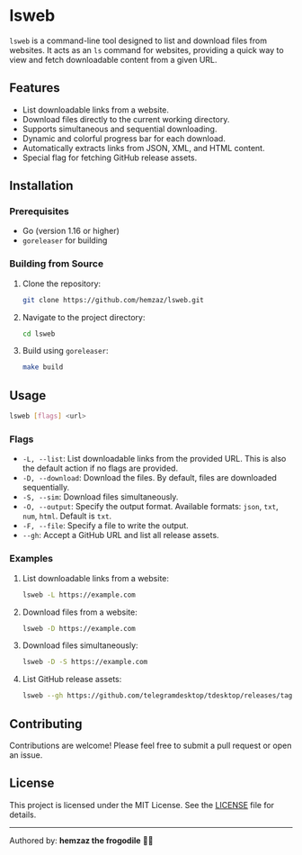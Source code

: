 
# lsweb

`lsweb` is a command-line tool designed to list and download files from websites. It acts as an `ls` command for websites, providing a quick way to view and fetch downloadable content from a given URL.

## Features

- List downloadable links from a website.
- Download files directly to the current working directory.
- Supports simultaneous and sequential downloading.
- Dynamic and colorful progress bar for each download.
- Automatically extracts links from JSON, XML, and HTML content.
- Special flag for fetching GitHub release assets.

## Installation

### Prerequisites

- Go (version 1.16 or higher)
- `goreleaser` for building

### Building from Source

1. Clone the repository:
   ```bash
   git clone https://github.com/hemzaz/lsweb.git
   ```

2. Navigate to the project directory:
   ```bash
   cd lsweb
   ```

3. Build using `goreleaser`:
   ```bash
   make build
   ```

## Usage

```bash
lsweb [flags] <url>
```

### Flags

- `-L, --list`: List downloadable links from the provided URL. This is also the default action if no flags are provided.
- `-D, --download`: Download the files. By default, files are downloaded sequentially.
- `-S, --sim`: Download files simultaneously.
- `-O, --output`: Specify the output format. Available formats: `json`, `txt`, `num`, `html`. Default is `txt`.
- `-F, --file`: Specify a file to write the output.
- `--gh`: Accept a GitHub URL and list all release assets.

### Examples

1. List downloadable links from a website:
   ```bash
   lsweb -L https://example.com
   ```

2. Download files from a website:
   ```bash
   lsweb -D https://example.com
   ```

3. Download files simultaneously:
   ```bash
   lsweb -D -S https://example.com
   ```

4. List GitHub release assets:
   ```bash
   lsweb --gh https://github.com/telegramdesktop/tdesktop/releases/tag/v4.8.10
   ```

## Contributing

Contributions are welcome! Please feel free to submit a pull request or open an issue.

## License

This project is licensed under the MIT License. See the [LICENSE](LICENSE) file for details.

---
Authored by: **hemzaz the frogodile** 🐸🐊
